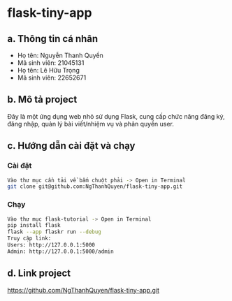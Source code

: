 # flask-tiny-app
## a. Thông tin cá nhân  
- Họ tên: Nguyễn Thanh Quyền
- Mã sinh viên: 21045131
- Họ tên: Lê Hữu Trọng
- Mã sinh viên: 22652671

## b. Mô tả project  
Đây là một ứng dụng web nhỏ sử dụng Flask, cung cấp chức năng đăng ký, đăng nhập, quản lý bài viết/nhiệm vụ và phân quyền user.  

## c. Hướng dẫn cài đặt và chạy
### Cài đặt  
```bash
Vào thư mục cần tải về bấm chuột phải -> Open in Terminal
git clone git@github.com:NgThanhQuyen/flask-tiny-app.git
```
### Chạy
```bash
Vào thư mục flask-tutorial -> Open in Terminal
pip install flask
flask --app flaskr run --debug
Truy cập link:
Users: http://127.0.0.1:5000
Admin: http://127.0.0.1:5000/admin
```
## d. Link project
https://github.com/NgThanhQuyen/flask-tiny-app.git
